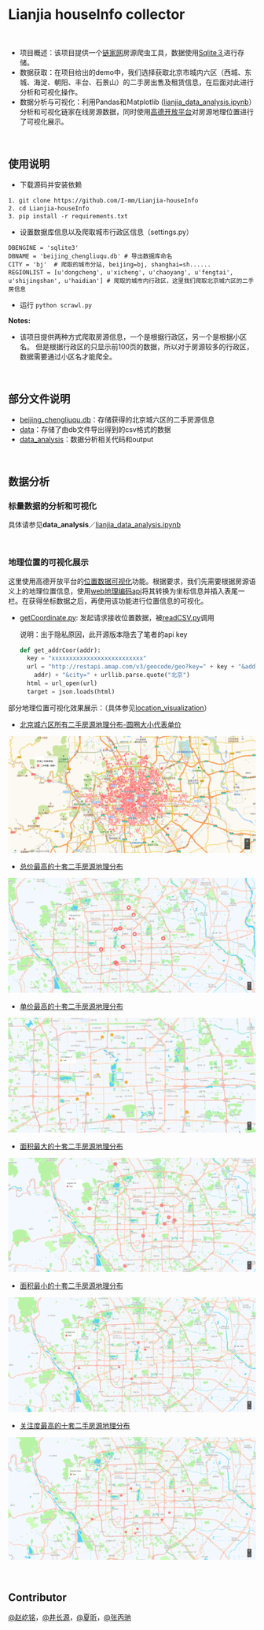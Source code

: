 # Lianjia houseInfo collector

<br />

+ 项目概述：该项目提供一个[链家网](https://bj.lianjia.com/)房源爬虫工具，数据使用[Sqlite３](https://www.sqlite.org/index.html)进行存储。
+ 数据获取：在项目给出的demo中，我们选择获取北京市城内六区（西城、东城、海淀、朝阳、丰台、石景山）的二手房出售及租赁信息，在后面对此进行分析和可视化操作。
+ 数据分析与可视化：利用Pandas和Ｍatplotlib ([lianjia_data_analysis.ipynb](https://github.com/I-mm/Lianjia-houseInfo/blob/master/data_analysis/lianjia_data_analysis.ipynb)）分析和可视化链家在线房源数据，同时使用[高德开放平台](https://lbs.amap.com/)对房源地理位置进行了可视化展示。


<br />


## 使用说明
+ 下载源码并安装依赖
```
1. git clone https://github.com/I-mm/Lianjia-houseInfo
2. cd Lianjia-houseInfo
3. pip install -r requirements.txt
```

+ 设置数据库信息以及爬取城市行政区信息（settings.py）
```
DBENGINE = 'sqlite3'
DBNAME = 'beijing_chengliuqu.db' # 导出数据库命名
CITY = 'bj'  # 爬取的城市分站, beijing=bj, shanghai=sh......
REGIONLIST = [u'dongcheng', u'xicheng', u'chaoyang', u'fengtai', u'shijingshan', u'haidian'] # 爬取的城市内行政区，这里我们爬取北京城六区的二手房信息
```

+ 运行 `python scrawl.py`

**Notes:** 

+ 该项目提供两种方式爬取房源信息，一个是根据行政区，另一个是根据小区名。 但是根据行政区的只显示前100页的数据，所以对于房源较多的行政区，数据需要通过小区名才能爬全。

<br />


## 部分文件说明

+ [beijing_chengliuqu.db](https://github.com/I-mm/Lianjia-houseInfo/blob/master/beijing_chengliuqu.db)：存储获得的北京城六区的二手房源信息
+ [data](https://github.com/I-mm/Lianjia-houseInfo/tree/master/data)：存储了由db文件导出得到的csv格式的数据
+ [data_analysis](https://github.com/I-mm/Lianjia-houseInfo/tree/master/data_analysis)：数据分析相关代码和output




<br />


## 数据分析

### 标量数据的分析和可视化

具体请参见**data_analysis**／[lianjia_data_analysis.ipynb](https://github.com/I-mm/Lianjia-houseInfo/blob/master/data_analysis/lianjia_data_analysis.ipynb)

<br />

### 地理位置的可视化展示

这里使用高德开放平台的[位置数据可视化](https://lbs.amap.com/getting-started/visual/)功能。根据要求，我们先需要根据房源语义上的地理位置信息，使用[web地理编码api](https://lbs.amap.com/api/webservice/guide/api/georegeo)将其转换为坐标信息并插入表尾一栏。在获得坐标数据之后，再使用该功能进行位置信息的可视化。

- [getCoordinate.py](https://github.com/I-mm/Lianjia-houseInfo/blob/master/data/getCoordinate.py): 发起请求接收位置数据，被[readCSV.py](https://github.com/I-mm/Lianjia-houseInfo/blob/master/data/readCSV.py)调用
  
    说明：出于隐私原因，此开源版本隐去了笔者的api key
    ```python
    def get_addrCoor(addr):
      key = "xxxxxxxxxxxxxxxxxxxxxxxxxx" 
      url = "http://restapi.amap.com/v3/geocode/geo?key=" + key + "&address=" + urllib.parse.quote(
        addr) + "&city=" + urllib.parse.quote("北京")
      html = url_open(url)
      target = json.loads(html)
    ```

部分地理位置可视化效果展示：（具体参见[location_visualization](https://github.com/I-mm/Lianjia-houseInfo/tree/master/data_analysis/output/location_visualization)）

- [北京城六区所有二手房源地理分布-圆圈大小代表单价](https://github.com/I-mm/Lianjia-houseInfo/blob/master/data_analysis/output/location_visualization/%E5%8C%97%E4%BA%AC%E5%9F%8E%E5%85%AD%E5%8C%BA%E6%89%80%E6%9C%89%E4%BA%8C%E6%89%8B%E6%88%BF%E6%BA%90%E5%9C%B0%E7%90%86%E5%88%86%E5%B8%83-%E5%9C%86%E5%9C%88%E5%A4%A7%E5%B0%8F%E4%BB%A3%E8%A1%A8%E5%8D%95%E4%BB%B7.png)

![北京城六区所有二手房源地理分布](https://github.com/I-mm/Lianjia-houseInfo/blob/master/pictures/%E5%8C%97%E4%BA%AC%E5%9F%8E%E5%85%AD%E5%8C%BA%E6%89%80%E6%9C%89%E4%BA%8C%E6%89%8B%E6%88%BF%E6%BA%90%E5%9C%B0%E7%90%86%E5%88%86%E5%B8%83-%E5%9C%86%E5%9C%88%E5%A4%A7%E5%B0%8F%E4%BB%A3%E8%A1%A8%E5%8D%95%E4%BB%B7.png)

- [总价最高的十套二手房源地理分布](https://github.com/I-mm/Lianjia-houseInfo/blob/master/data_analysis/output/location_visualization/TotalpriceHighst10.png)

![总价最高的十套二手房源地理分布](https://github.com/I-mm/Lianjia-houseInfo/blob/master/pictures/TotalpriceHighst10.png)

- [单价最高的十套二手房源地理分布](https://github.com/I-mm/Lianjia-houseInfo/blob/master/data_analysis/output/location_visualization/UnitpriceHighest10.png)

![单价最高的十套二手房源地理分布](https://github.com/I-mm/Lianjia-houseInfo/blob/master/pictures/UnitpriceHighest10.png)

- [面积最大的十套二手房源地理分布](https://github.com/I-mm/Lianjia-houseInfo/blob/master/data_analysis/output/location_visualization/AreaLargest10.png)

![面积最大的十套二手房源地理分布](https://github.com/I-mm/Lianjia-houseInfo/blob/master/pictures/AreaLargest10.png)

- [面积最小的十套二手房源地理分布](https://github.com/I-mm/Lianjia-houseInfo/blob/master/data_analysis/output/location_visualization/AreaSmallest10.png)

![面积最小的十套二手房源地理分布](https://github.com/I-mm/Lianjia-houseInfo/blob/master/pictures/AreaSmallest10.png)

- [关注度最高的十套二手房源地理分布](https://github.com/I-mm/Lianjia-houseInfo/blob/master/data_analysis/output/location_visualization/GuanzhuHighest10.png)

![关注度最高的十套二手房源地理分布](https://github.com/I-mm/Lianjia-houseInfo/blob/master/pictures/GuanzhuHighest10.png)



<br />



## Contributor

[@赵屹铭](https://github.com/I-mm)，[@井长源](https://github.com/jcy2016)，[@夏昕](https://github.com/AliceXia98)，[@张丙驰](https://github.com/chriszbc)


